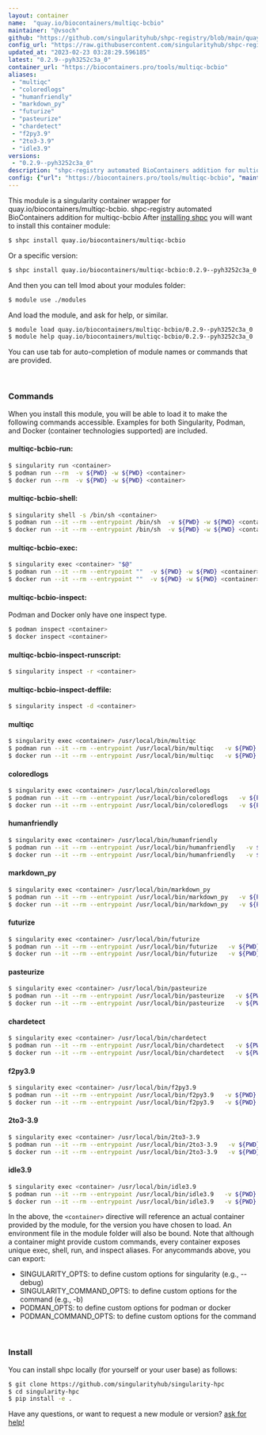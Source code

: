 ```yaml
---
layout: container
name:  "quay.io/biocontainers/multiqc-bcbio"
maintainer: "@vsoch"
github: "https://github.com/singularityhub/shpc-registry/blob/main/quay.io/biocontainers/multiqc-bcbio/container.yaml"
config_url: "https://raw.githubusercontent.com/singularityhub/shpc-registry/main/quay.io/biocontainers/multiqc-bcbio/container.yaml"
updated_at: "2023-02-23 03:28:29.596185"
latest: "0.2.9--pyh3252c3a_0"
container_url: "https://biocontainers.pro/tools/multiqc-bcbio"
aliases:
 - "multiqc"
 - "coloredlogs"
 - "humanfriendly"
 - "markdown_py"
 - "futurize"
 - "pasteurize"
 - "chardetect"
 - "f2py3.9"
 - "2to3-3.9"
 - "idle3.9"
versions:
 - "0.2.9--pyh3252c3a_0"
description: "shpc-registry automated BioContainers addition for multiqc-bcbio"
config: {"url": "https://biocontainers.pro/tools/multiqc-bcbio", "maintainer": "@vsoch", "description": "shpc-registry automated BioContainers addition for multiqc-bcbio", "latest": {"0.2.9--pyh3252c3a_0": "sha256:b531c82f3e4d9a3853710ab8b4cbd04cd60ba9bc4e72ac447f733fc57637815c"}, "tags": {"0.2.9--pyh3252c3a_0": "sha256:b531c82f3e4d9a3853710ab8b4cbd04cd60ba9bc4e72ac447f733fc57637815c"}, "docker": "quay.io/biocontainers/multiqc-bcbio", "aliases": {"multiqc": "/usr/local/bin/multiqc", "coloredlogs": "/usr/local/bin/coloredlogs", "humanfriendly": "/usr/local/bin/humanfriendly", "markdown_py": "/usr/local/bin/markdown_py", "futurize": "/usr/local/bin/futurize", "pasteurize": "/usr/local/bin/pasteurize", "chardetect": "/usr/local/bin/chardetect", "f2py3.9": "/usr/local/bin/f2py3.9", "2to3-3.9": "/usr/local/bin/2to3-3.9", "idle3.9": "/usr/local/bin/idle3.9"}}
---
```


This module is a singularity container wrapper for quay.io/biocontainers/multiqc-bcbio.
shpc-registry automated BioContainers addition for multiqc-bcbio
After [installing shpc](#install) you will want to install this container module:


```bash
$ shpc install quay.io/biocontainers/multiqc-bcbio
```

Or a specific version:

```bash
$ shpc install quay.io/biocontainers/multiqc-bcbio:0.2.9--pyh3252c3a_0
```

And then you can tell lmod about your modules folder:

```bash
$ module use ./modules
```

And load the module, and ask for help, or similar.

```bash
$ module load quay.io/biocontainers/multiqc-bcbio/0.2.9--pyh3252c3a_0
$ module help quay.io/biocontainers/multiqc-bcbio/0.2.9--pyh3252c3a_0
```

You can use tab for auto-completion of module names or commands that are provided.

<br>

### Commands

When you install this module, you will be able to load it to make the following commands accessible.
Examples for both Singularity, Podman, and Docker (container technologies supported) are included.

#### multiqc-bcbio-run:

```bash
$ singularity run <container>
$ podman run --rm  -v ${PWD} -w ${PWD} <container>
$ docker run --rm  -v ${PWD} -w ${PWD} <container>
```

#### multiqc-bcbio-shell:

```bash
$ singularity shell -s /bin/sh <container>
$ podman run --it --rm --entrypoint /bin/sh  -v ${PWD} -w ${PWD} <container>
$ docker run --it --rm --entrypoint /bin/sh  -v ${PWD} -w ${PWD} <container>
```

#### multiqc-bcbio-exec:

```bash
$ singularity exec <container> "$@"
$ podman run --it --rm --entrypoint ""  -v ${PWD} -w ${PWD} <container> "$@"
$ docker run --it --rm --entrypoint ""  -v ${PWD} -w ${PWD} <container> "$@"
```

#### multiqc-bcbio-inspect:

Podman and Docker only have one inspect type.

```bash
$ podman inspect <container>
$ docker inspect <container>
```

#### multiqc-bcbio-inspect-runscript:

```bash
$ singularity inspect -r <container>
```

#### multiqc-bcbio-inspect-deffile:

```bash
$ singularity inspect -d <container>
```


#### multiqc

```bash
$ singularity exec <container> /usr/local/bin/multiqc
$ podman run --it --rm --entrypoint /usr/local/bin/multiqc   -v ${PWD} -w ${PWD} <container> -c " $@"
$ docker run --it --rm --entrypoint /usr/local/bin/multiqc   -v ${PWD} -w ${PWD} <container> -c " $@"
```


#### coloredlogs

```bash
$ singularity exec <container> /usr/local/bin/coloredlogs
$ podman run --it --rm --entrypoint /usr/local/bin/coloredlogs   -v ${PWD} -w ${PWD} <container> -c " $@"
$ docker run --it --rm --entrypoint /usr/local/bin/coloredlogs   -v ${PWD} -w ${PWD} <container> -c " $@"
```


#### humanfriendly

```bash
$ singularity exec <container> /usr/local/bin/humanfriendly
$ podman run --it --rm --entrypoint /usr/local/bin/humanfriendly   -v ${PWD} -w ${PWD} <container> -c " $@"
$ docker run --it --rm --entrypoint /usr/local/bin/humanfriendly   -v ${PWD} -w ${PWD} <container> -c " $@"
```


#### markdown_py

```bash
$ singularity exec <container> /usr/local/bin/markdown_py
$ podman run --it --rm --entrypoint /usr/local/bin/markdown_py   -v ${PWD} -w ${PWD} <container> -c " $@"
$ docker run --it --rm --entrypoint /usr/local/bin/markdown_py   -v ${PWD} -w ${PWD} <container> -c " $@"
```


#### futurize

```bash
$ singularity exec <container> /usr/local/bin/futurize
$ podman run --it --rm --entrypoint /usr/local/bin/futurize   -v ${PWD} -w ${PWD} <container> -c " $@"
$ docker run --it --rm --entrypoint /usr/local/bin/futurize   -v ${PWD} -w ${PWD} <container> -c " $@"
```


#### pasteurize

```bash
$ singularity exec <container> /usr/local/bin/pasteurize
$ podman run --it --rm --entrypoint /usr/local/bin/pasteurize   -v ${PWD} -w ${PWD} <container> -c " $@"
$ docker run --it --rm --entrypoint /usr/local/bin/pasteurize   -v ${PWD} -w ${PWD} <container> -c " $@"
```


#### chardetect

```bash
$ singularity exec <container> /usr/local/bin/chardetect
$ podman run --it --rm --entrypoint /usr/local/bin/chardetect   -v ${PWD} -w ${PWD} <container> -c " $@"
$ docker run --it --rm --entrypoint /usr/local/bin/chardetect   -v ${PWD} -w ${PWD} <container> -c " $@"
```


#### f2py3.9

```bash
$ singularity exec <container> /usr/local/bin/f2py3.9
$ podman run --it --rm --entrypoint /usr/local/bin/f2py3.9   -v ${PWD} -w ${PWD} <container> -c " $@"
$ docker run --it --rm --entrypoint /usr/local/bin/f2py3.9   -v ${PWD} -w ${PWD} <container> -c " $@"
```


#### 2to3-3.9

```bash
$ singularity exec <container> /usr/local/bin/2to3-3.9
$ podman run --it --rm --entrypoint /usr/local/bin/2to3-3.9   -v ${PWD} -w ${PWD} <container> -c " $@"
$ docker run --it --rm --entrypoint /usr/local/bin/2to3-3.9   -v ${PWD} -w ${PWD} <container> -c " $@"
```


#### idle3.9

```bash
$ singularity exec <container> /usr/local/bin/idle3.9
$ podman run --it --rm --entrypoint /usr/local/bin/idle3.9   -v ${PWD} -w ${PWD} <container> -c " $@"
$ docker run --it --rm --entrypoint /usr/local/bin/idle3.9   -v ${PWD} -w ${PWD} <container> -c " $@"
```



In the above, the `<container>` directive will reference an actual container provided
by the module, for the version you have chosen to load. An environment file in the
module folder will also be bound. Note that although a container
might provide custom commands, every container exposes unique exec, shell, run, and
inspect aliases. For anycommands above, you can export:

 - SINGULARITY_OPTS: to define custom options for singularity (e.g., --debug)
 - SINGULARITY_COMMAND_OPTS: to define custom options for the command (e.g., -b)
 - PODMAN_OPTS: to define custom options for podman or docker
 - PODMAN_COMMAND_OPTS: to define custom options for the command

<br>

### Install

You can install shpc locally (for yourself or your user base) as follows:

```bash
$ git clone https://github.com/singularityhub/singularity-hpc
$ cd singularity-hpc
$ pip install -e .
```

Have any questions, or want to request a new module or version? [ask for help!](https://github.com/singularityhub/singularity-hpc/issues)
